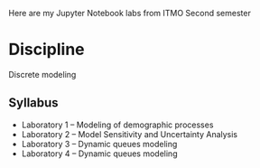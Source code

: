 Here are my Jupyter Notebook labs from ITMO Second semester

# Discipline
Discrete modeling

## Syllabus
- Laboratory 1 – Modeling of demographic processes
- Laboratory 2 – Model Sensitivity and Uncertainty Analysis
- Laboratory 3 – Dynamic queues modeling
- Laboratory 4 – Dynamic queues modeling